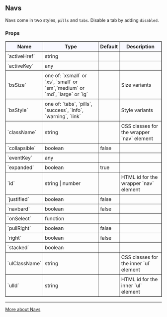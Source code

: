 ## Navs

Navs come in two styles, `pills` and `tabs`. Disable a tab by adding `disabled`.

### Props

<table border = "1" style="width: 100%"}>
 <thead style = "background-color: GhostWhite">
 <tr>
  <th style="padding:5px">Name</th>
  <th style="padding:5px">Type</th>
  <th style="padding:5px">Default</th>
  <th style="padding:5px">Description</th>
 </tr>
 </thead>
 <tbody>
  <tr>
   <td style="padding:5px"><span>`activeHref`</span><span> </span></td>
   <td style="padding:5px"><div>string</div></td>
   <td style="padding:5px"></td>
   <td style="padding:5px"><div></div></td>
  </tr>
  <tr>
   <td style="padding:5px"><span>`activeKey`</span><span> </span></td>
   <td style="padding:5px"><div>any</div></td>
   <td style="padding:5px"></td>
   <td style="padding:5px"><div></div></td>
  </tr>
  <tr>
   <td style="padding:5px"><span>`bsSize`</span><span> </span></td>
   <td style="padding:5px"><div>one of: `xsmall` or `xs`, `small` or `sm`,`medium` or `md`, `large` or `lg`</div></td>
   <td style="padding:5px"></td>
   <td style="padding:5px"><div><p>Size variants</p></div></td>
  </tr>
  <tr>
   <td style="padding:5px"><span>`bsStyle`</span><span> </span></td>
   <td style="padding:5px"><div>one of: `tabs`, `pills`, `success`, `info`, `warning`, `link`</div></td>
   <td style="padding:5px"><div></div></td>
   <td style="padding:5px"><div><p>Style variants</p></div></td>
  </tr>
  <tr>
   <td style="padding:5px"><span>`className`</span><span> </span></td>
   <td style="padding:5px"><div>string</div></td>
   <td style="padding:5px"><div></div></td>
   <td style="padding:5px"><div>CSS classes for the wrapper `nav` element</div></td>
  </tr>
  <tr>
   <td style="padding:5px"><span>`collapsible`</span><span> </span></td>
   <td style="padding:5px"><div>boolean</div></td>
   <td style="padding:5px"><div>false</div></td>
   <td style="padding:5px"><div></div></td>
  </tr>
  <tr>
   <td style="padding:5px"><span>`eventKey`</span><span> </span></td>
   <td style="padding:5px"><div>any</div></td>
   <td style="padding:5px"><div></div></td>
   <td style="padding:5px"><div></div></td>
  </tr>
  <tr>
   <td style="padding:5px"><span>`expanded`</span><span> </span></td>
   <td style="padding:5px"><div>boolean</div></td>
   <td style="padding:5px"><div>true</div></td>
   <td style="padding:5px"><div></div></td>
  </tr>
  <tr>
   <td style="padding:5px"><span>`id`</span><span> </span></td>
   <td style="padding:5px"><div>string | number</div></td>
   <td style="padding:5px"><div></div></td>
   <td style="padding:5px"><div>HTML id for the wrapper `nav` element</div></td>
  </tr>
  <tr>
   <td style="padding:5px"><span>`justified`</span><span> </span></td>
   <td style="padding:5px"><div>boolean</div></td>
   <td style="padding:5px"><div>false</div></td>
   <td style="padding:5px"><div></div></td>
  </tr>
  <tr>
   <td style="padding:5px"><span>`navbard`</span><span> </span></td>
   <td style="padding:5px"><div>boolean</div></td>
   <td style="padding:5px"><div>false</div></td>
   <td style="padding:5px"><div></div></td>
  </tr>
  <tr>
   <td style="padding:5px"><span>`onSelect`</span><span> </span></td>
   <td style="padding:5px"><div>function</div></td>
   <td style="padding:5px"><div></div></td>
   <td style="padding:5px"><div></div></td>
  </tr>
   <tr>
   <td style="padding:5px"><span>`pullRight`</span><span> </span></td>
   <td style="padding:5px"><div>boolean</div></td>
   <td style="padding:5px"><div>false</div></td>
   <td style="padding:5px"><div></div></td>
  </tr>
  <tr>
   <td style="padding:5px"><span>`right`</span><span> </span></td>
   <td style="padding:5px"><div>boolean</div></td>
   <td style="padding:5px"><div>false</div></td>
   <td style="padding:5px"><div></div></td>
  </tr>
  <tr>
   <td style="padding:5px"><span>`stacked`</span><span> </span></td>
   <td style="padding:5px"><div>boolean</div></td>
   <td style="padding:5px"><div></div></td>
   <td style="padding:5px"><div></div></td>
  </tr>
  <tr>
   <td style="padding:5px"><span>`ulClassName`</span><span> </span></td>
   <td style="padding:5px"><div>string</div></td>
   <td style="padding:5px"><div></div></td>
   <td style="padding:5px"><div>CSS classes for the inner `ul` element</div></td>
  </tr>
  <tr>
   <td style="padding:5px"><span>`ulId`</span><span> </span></td>
   <td style="padding:5px"><div>string</div></td>
   <td style="padding:5px"><div></div></td>
   <td style="padding:5px"><div>HTML id for the inner `ul` element</div></td>
  </tr>
 </tbody>
</table>

---

<a href="http://react-bootstrap.github.io/components.html#navs" target="_blank">More about Navs</a>
